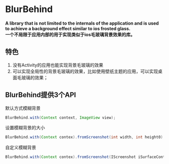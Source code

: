 # BlurBehind

**A library that is not limited to the internals of the application and is used to achieve a background effect similar to ios frosted glass.**<br>
**一个不局限于应用内部的用于实现类似于ios毛玻璃背景效果的库。**

## 特色

1. 没有Activity的应用也能实现背景毛玻璃的效果
2. 可以实现全局性的背景毛玻璃的效果，比如使用壁纸主题的应用，可以实现桌面毛玻璃的效果；

## BlurBehind提供3个API

默认方式模糊背景

```Java
BlurBehind.with(Context context, ImageView view);
```

设置模糊背景的大小

```Java
BlurBehind.with(Context contex).fromScreenshot(int width, int height0).into(ImageView view);
```

自定义模糊背景

```java
BlurBehind.with(Context contex).fromScreenshot(IScreenshot iSurfaceControl).into(ImageView view);
```

